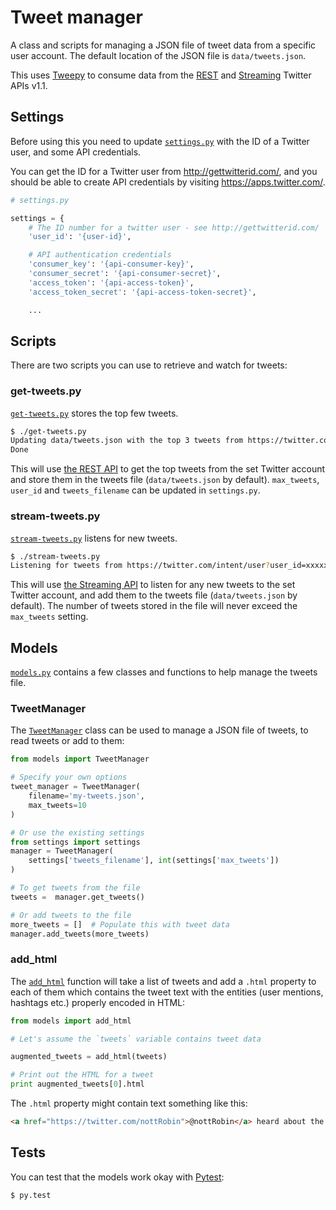 Tweet manager
===

A class and scripts for managing a JSON file of tweet data from a specific user account. The default location of the JSON file is `data/tweets.json`.

This uses [Tweepy](https://github.com/tweepy/tweepy) to consume data from the [REST](https://dev.twitter.com/rest/public) and [Streaming](https://dev.twitter.com/streaming/overview) Twitter APIs v1.1.

Settings
---

Before using this you need to update [`settings.py`](settings.py) with the ID of a Twitter user, and some API credentials.

You can get the ID for a Twitter user from <http://gettwitterid.com/>, and you should be able to create API credentials by visiting <https://apps.twitter.com/>.

``` python
# settings.py

settings = {
    # The ID number for a twitter user - see http://gettwitterid.com/
    'user_id': '{user-id}',

    # API authentication credentials
    'consumer_key': '{api-consumer-key}',
    'consumer_secret': '{api-consumer-secret}',
    'access_token': '{api-access-token}',
    'access_token_secret': '{api-access-token-secret}',

    ...
```

Scripts
---

There are two scripts you can use to retrieve and watch for tweets:

### get-tweets.py

[`get-tweets.py`](get-tweets.py) stores the top few tweets.

``` bash
$ ./get-tweets.py 
Updating data/tweets.json with the top 3 tweets from https://twitter.com/intent/user?user_id=xxxxxxx
Done
```

This will use [the REST API](https://dev.twitter.com/rest/public) to get the top tweets from the set Twitter account and store them in the tweets file (`data/tweets.json` by default). `max_tweets`, `user_id` and `tweets_filename` can be updated in `settings.py`.

### stream-tweets.py

[`stream-tweets.py`](stream-tweets.py) listens for new tweets.

``` bash
$ ./stream-tweets.py 
Listening for tweets from https://twitter.com/intent/user?user_id=xxxxxxx (ctrl+c to exit)...
```

This will use [the Streaming API](https://dev.twitter.com/streaming/overview) to listen for any new tweets to the set Twitter account, and add them to the tweets file (`data/tweets.json` by default). The number of tweets stored in the file will never exceed the `max_tweets` setting.

Models
---

[`models.py`](models.py) contains a few classes and functions to help manage the tweets file.

### TweetManager

The [`TweetManager`](models.py#L88) class can be used to manage a JSON file of tweets, to read tweets or add to them:

``` python
from models import TweetManager

# Specify your own options
tweet_manager = TweetManager(
    filename='my-tweets.json',
    max_tweets=10
)

# Or use the existing settings
from settings import settings
manager = TweetManager(
    settings['tweets_filename'], int(settings['max_tweets'])
)

# To get tweets from the file
tweets =  manager.get_tweets()

# Or add tweets to the file
more_tweets = []  # Populate this with tweet data
manager.add_tweets(more_tweets)
```

### add_html

The [`add_html`](models.py#L8) function will take a list of tweets and add a `.html` property to each of them which contains the tweet text with the entities (user mentions, hashtags etc.) properly encoded in HTML:

``` python
from models import add_html

# Let's assume the `tweets` variable contains tweet data

augmented_tweets = add_html(tweets)

# Print out the HTML for a tweet
print augmented_tweets[0].html
```

The `.html` property might contain text something like this:

``` html
<a href="https://twitter.com/nottRobin">@nottRobin</a> heard about the <a href="https://twitter.com/hashtag/testtesttest">#testtesttest</a> hashtag? See this website for more details: <a href="https://t.co/rgYNeuT864">robinwinslow.co.uk</a>
```

Tests
---

You can test that the models work okay with [Pytest](http://pytest.org/latest/):

```bash
$ py.test
```
